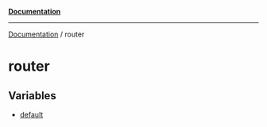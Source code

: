 [**Documentation**](../README.md)

***

[Documentation](../README.md) / router

# router

## Variables

- [default](variables/default.md)
